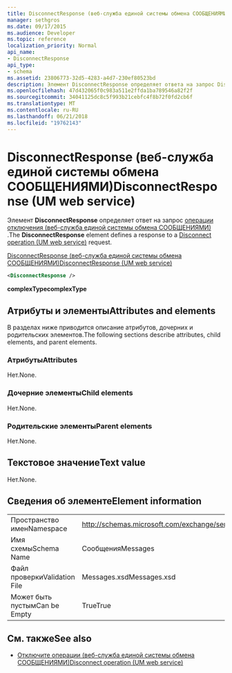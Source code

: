 ```yaml
---
title: DisconnectResponse (веб-служба единой системы обмена СООБЩЕНИЯМИ)
manager: sethgros
ms.date: 09/17/2015
ms.audience: Developer
ms.topic: reference
localization_priority: Normal
api_name:
- DisconnectResponse
api_type:
- schema
ms.assetid: 23806773-32d5-4283-a4d7-230ef80523bd
description: Элемент DisconnectResponse определяет ответа на запрос Disconnect операции (веб-служба единой системы обмена СООБЩЕНИЯМИ).
ms.openlocfilehash: 47d432065f0c983a511e2ffda1ba789546a82f2f
ms.sourcegitcommit: 34041125dc8c5f993b21cebfc4f8b72f0fd2cb6f
ms.translationtype: MT
ms.contentlocale: ru-RU
ms.lasthandoff: 06/21/2018
ms.locfileid: "19762143"
---
```

# <a name="disconnectresponse-um-web-service"></a><span data-ttu-id="83b61-103">DisconnectResponse (веб-служба единой системы обмена СООБЩЕНИЯМИ)</span><span class="sxs-lookup"><span data-stu-id="83b61-103">DisconnectResponse (UM web service)</span></span>

<span data-ttu-id="83b61-104">Элемент **DisconnectResponse** определяет ответ на запрос [операции отключения (веб-служба единой системы обмена СООБЩЕНИЯМИ)](disconnect-operation-um-web-service.md) .</span><span class="sxs-lookup"><span data-stu-id="83b61-104">The **DisconnectResponse** element defines a response to a [Disconnect operation (UM web service)](disconnect-operation-um-web-service.md) request.</span></span> 
  
[<span data-ttu-id="83b61-105">DisconnectResponse (веб-служба единой системы обмена СООБЩЕНИЯМИ)</span><span class="sxs-lookup"><span data-stu-id="83b61-105">DisconnectResponse (UM web service)</span></span>](disconnectresponse-um-web-service.md)
  
```xml
<DisconnectResponse />
```

 <span data-ttu-id="83b61-106">**complexType**</span><span class="sxs-lookup"><span data-stu-id="83b61-106">**complexType**</span></span>
## <a name="attributes-and-elements"></a><span data-ttu-id="83b61-107">Атрибуты и элементы</span><span class="sxs-lookup"><span data-stu-id="83b61-107">Attributes and elements</span></span>

<span data-ttu-id="83b61-108">В разделах ниже приводится описание атрибутов, дочерних и родительских элементов.</span><span class="sxs-lookup"><span data-stu-id="83b61-108">The following sections describe attributes, child elements, and parent elements.</span></span>
  
### <a name="attributes"></a><span data-ttu-id="83b61-109">Атрибуты</span><span class="sxs-lookup"><span data-stu-id="83b61-109">Attributes</span></span>

<span data-ttu-id="83b61-110">Нет.</span><span class="sxs-lookup"><span data-stu-id="83b61-110">None.</span></span>
  
### <a name="child-elements"></a><span data-ttu-id="83b61-111">Дочерние элементы</span><span class="sxs-lookup"><span data-stu-id="83b61-111">Child elements</span></span>

<span data-ttu-id="83b61-112">Нет.</span><span class="sxs-lookup"><span data-stu-id="83b61-112">None.</span></span>
  
### <a name="parent-elements"></a><span data-ttu-id="83b61-113">Родительские элементы</span><span class="sxs-lookup"><span data-stu-id="83b61-113">Parent elements</span></span>

<span data-ttu-id="83b61-114">Нет.</span><span class="sxs-lookup"><span data-stu-id="83b61-114">None.</span></span>
  
## <a name="text-value"></a><span data-ttu-id="83b61-115">Текстовое значение</span><span class="sxs-lookup"><span data-stu-id="83b61-115">Text value</span></span>

<span data-ttu-id="83b61-116">Нет.</span><span class="sxs-lookup"><span data-stu-id="83b61-116">None.</span></span>
  
## <a name="element-information"></a><span data-ttu-id="83b61-117">Сведения об элементе</span><span class="sxs-lookup"><span data-stu-id="83b61-117">Element information</span></span>

|||
|:-----|:-----|
|<span data-ttu-id="83b61-118">Пространство имен</span><span class="sxs-lookup"><span data-stu-id="83b61-118">Namespace</span></span>  <br/> |http://schemas.microsoft.com/exchange/services/2006/messages  <br/> |
|<span data-ttu-id="83b61-119">Имя схемы</span><span class="sxs-lookup"><span data-stu-id="83b61-119">Schema Name</span></span>  <br/> |<span data-ttu-id="83b61-120">Сообщения</span><span class="sxs-lookup"><span data-stu-id="83b61-120">Messages</span></span>  <br/> |
|<span data-ttu-id="83b61-121">Файл проверки</span><span class="sxs-lookup"><span data-stu-id="83b61-121">Validation File</span></span>  <br/> |<span data-ttu-id="83b61-122">Messages.xsd</span><span class="sxs-lookup"><span data-stu-id="83b61-122">Messages.xsd</span></span>  <br/> |
|<span data-ttu-id="83b61-123">Может быть пустым</span><span class="sxs-lookup"><span data-stu-id="83b61-123">Can be Empty</span></span>  <br/> |<span data-ttu-id="83b61-124">True</span><span class="sxs-lookup"><span data-stu-id="83b61-124">True</span></span>  <br/> |
   
## <a name="see-also"></a><span data-ttu-id="83b61-125">См. также</span><span class="sxs-lookup"><span data-stu-id="83b61-125">See also</span></span>

- [<span data-ttu-id="83b61-126">Отключите операции (веб-служба единой системы обмена СООБЩЕНИЯМИ)</span><span class="sxs-lookup"><span data-stu-id="83b61-126">Disconnect operation (UM web service)</span></span>](disconnect-operation-um-web-service.md)

